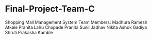 # Final-Project-Team-C
Shopping Mall Management System
Team Members:
Madhura Ramesh Atkale
Pranita Lahu Chopade
Pranita Sunil Jadhav
Nikita Ashok Gadiya
Shruti Prakasha Kamble
